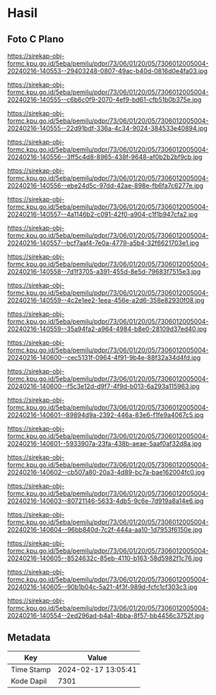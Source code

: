 # Hasil

## Foto C Plano

https://sirekap-obj-formc.kpu.go.id/5eba/pemilu/pdpr/73/06/01/20/05/7306012005004-20240216-140553--29403248-0807-49ac-b40d-0816d0e4fa03.jpg

https://sirekap-obj-formc.kpu.go.id/5eba/pemilu/pdpr/73/06/01/20/05/7306012005004-20240216-140555--c6b6c0f9-2070-4ef9-bd61-cfb51b0b375e.jpg

https://sirekap-obj-formc.kpu.go.id/5eba/pemilu/pdpr/73/06/01/20/05/7306012005004-20240216-140555--22d91bdf-336a-4c34-9024-384533e40894.jpg

https://sirekap-obj-formc.kpu.go.id/5eba/pemilu/pdpr/73/06/01/20/05/7306012005004-20240216-140556--3ff5c4d8-8965-438f-9648-af0b2b2bf9cb.jpg

https://sirekap-obj-formc.kpu.go.id/5eba/pemilu/pdpr/73/06/01/20/05/7306012005004-20240216-140556--ebe24d5c-97dd-42ae-898e-fb6fa7c6277e.jpg

https://sirekap-obj-formc.kpu.go.id/5eba/pemilu/pdpr/73/06/01/20/05/7306012005004-20240216-140557--4a1146b2-c091-42f0-a904-c1f1b947cfa2.jpg

https://sirekap-obj-formc.kpu.go.id/5eba/pemilu/pdpr/73/06/01/20/05/7306012005004-20240216-140557--bcf7aaf4-7e0a-4779-a5b4-32f6621703e1.jpg

https://sirekap-obj-formc.kpu.go.id/5eba/pemilu/pdpr/73/06/01/20/05/7306012005004-20240216-140558--7d1f3705-a391-455d-8e5d-79683f7515e3.jpg

https://sirekap-obj-formc.kpu.go.id/5eba/pemilu/pdpr/73/06/01/20/05/7306012005004-20240216-140559--4c2e1ee2-1eea-456e-a2d6-358e82930f08.jpg

https://sirekap-obj-formc.kpu.go.id/5eba/pemilu/pdpr/73/06/01/20/05/7306012005004-20240216-140559--35a94fa2-a964-4984-b8e0-28109d37ed40.jpg

https://sirekap-obj-formc.kpu.go.id/5eba/pemilu/pdpr/73/06/01/20/05/7306012005004-20240216-140600--cec5131f-0964-4f91-9b4e-88f32a34d4fd.jpg

https://sirekap-obj-formc.kpu.go.id/5eba/pemilu/pdpr/73/06/01/20/05/7306012005004-20240216-140600--f5c3e12d-d9f7-4f9d-b013-6a293a115963.jpg

https://sirekap-obj-formc.kpu.go.id/5eba/pemilu/pdpr/73/06/01/20/05/7306012005004-20240216-140601--89894d9a-2392-446a-83e6-f1fe9a4067c5.jpg

https://sirekap-obj-formc.kpu.go.id/5eba/pemilu/pdpr/73/06/01/20/05/7306012005004-20240216-140601--5933907a-23fa-438b-aeae-5aaf0af32d8a.jpg

https://sirekap-obj-formc.kpu.go.id/5eba/pemilu/pdpr/73/06/01/20/05/7306012005004-20240216-140602--cb507a80-20a3-4d89-bc7a-bae162004fc0.jpg

https://sirekap-obj-formc.kpu.go.id/5eba/pemilu/pdpr/73/06/01/20/05/7306012005004-20240216-140603--80721146-5633-4db5-9c6e-7d919a8a14e6.jpg

https://sirekap-obj-formc.kpu.go.id/5eba/pemilu/pdpr/73/06/01/20/05/7306012005004-20240216-140604--96bb840d-7c2f-444a-aa10-1d7953f6150e.jpg

https://sirekap-obj-formc.kpu.go.id/5eba/pemilu/pdpr/73/06/01/20/05/7306012005004-20240216-140605--8524632c-85eb-4110-b163-58d5982f1c76.jpg

https://sirekap-obj-formc.kpu.go.id/5eba/pemilu/pdpr/73/06/01/20/05/7306012005004-20240216-140605--90b1b04c-5a21-4f3f-989d-fcfc1cf303c3.jpg

https://sirekap-obj-formc.kpu.go.id/5eba/pemilu/pdpr/73/06/01/20/05/7306012005004-20240216-140554--2ed296ad-b4a1-4bba-8f57-bb4456c3752f.jpg


## Metadata

| Key        | Value               |
| ---------- | ------------------- |
| Time Stamp | 2024-02-17 13:05:41 |
| Kode Dapil | 7301                |



